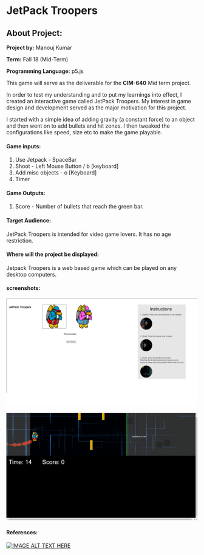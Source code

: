 
# JetPack Troopers

## About Project:
 **Project by:** Manouj Kumar

 **Term:** Fall 18 (Mid-Term)

 **Programming Language:** p5.js

This game will serve as the deliverable for the **CIM-640** Mid term project.

In order to test my understanding and to put my learnings into effect, I created an interactive game called JetPack Troopers. My interest in game design and development served as the major motivation for this project.

I started with a simple idea of adding gravity (a constant force) to an object and then went on to add bullets and hit zones. I then tweaked the configurations like speed, size etc to make the game playable.

#### Game inputs:
1. Use Jetpack - SpaceBar
2. Shoot - Left Mouse Button / b [keyboard]
3. Add misc objects - o [Keyboard]
4. Timer

#### Game Outputs:
1. Score - Number of bullets that reach the green bar.

#### Target Audience:
JetPack Troopers is intended for video game lovers. It has no age restriction.

#### Where will the project be displayed:
Jetpack Troopers is a web based game which can be played on any desktop computers.

#### screenshots:
![alt text](assets/sc1.png)

![alt text](assets/sc2.png)

#### References:

[![IMAGE ALT TEXT HERE](http://img.youtube.com/vi/YOUTUBE_VIDEO_ID_HERE/0.jpg)](https://www.youtube.com/watch?v=Ouza_4SsbLc)
